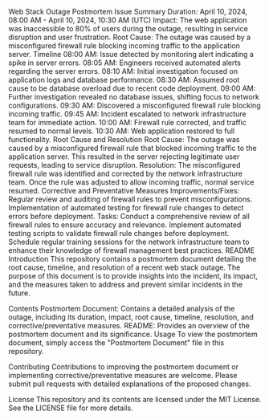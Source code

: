 Web Stack Outage Postmortem
Issue Summary
Duration: April 10, 2024, 08:00 AM - April 10, 2024, 10:30 AM (UTC)
Impact: The web application was inaccessible to 80% of users during the outage, resulting in service disruption and user frustration.
Root Cause: The outage was caused by a misconfigured firewall rule blocking incoming traffic to the application server.
Timeline
08:00 AM: Issue detected by monitoring alert indicating a spike in server errors.
08:05 AM: Engineers received automated alerts regarding the server errors.
08:10 AM: Initial investigation focused on application logs and database performance.
08:30 AM: Assumed root cause to be database overload due to recent code deployment.
09:00 AM: Further investigation revealed no database issues, shifting focus to network configurations.
09:30 AM: Discovered a misconfigured firewall rule blocking incoming traffic.
09:45 AM: Incident escalated to network infrastructure team for immediate action.
10:00 AM: Firewall rule corrected, and traffic resumed to normal levels.
10:30 AM: Web application restored to full functionality.
Root Cause and Resolution
Root Cause: The outage was caused by a misconfigured firewall rule that blocked incoming traffic to the application server. This resulted in the server rejecting legitimate user requests, leading to service disruption.
Resolution: The misconfigured firewall rule was identified and corrected by the network infrastructure team. Once the rule was adjusted to allow incoming traffic, normal service resumed.
Corrective and Preventative Measures
Improvements/Fixes:
Regular review and auditing of firewall rules to prevent misconfigurations.
Implementation of automated testing for firewall rule changes to detect errors before deployment.
Tasks:
Conduct a comprehensive review of all firewall rules to ensure accuracy and relevance.
Implement automated testing scripts to validate firewall rule changes before deployment.
Schedule regular training sessions for the network infrastructure team to enhance their knowledge of firewall management best practices.
README
Introduction
This repository contains a postmortem document detailing the root cause, timeline, and resolution of a recent web stack outage. The purpose of this document is to provide insights into the incident, its impact, and the measures taken to address and prevent similar incidents in the future.

Contents
Postmortem Document: Contains a detailed analysis of the outage, including its duration, impact, root cause, timeline, resolution, and corrective/preventative measures.
README: Provides an overview of the postmortem document and its significance.
Usage
To view the postmortem document, simply access the "Postmortem Document" file in this repository.

Contributing
Contributions to improving the postmortem document or implementing corrective/preventative measures are welcome. Please submit pull requests with detailed explanations of the proposed changes.

License
This repository and its contents are licensed under the MIT License. See the LICENSE file for more details.
